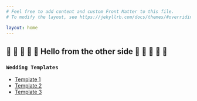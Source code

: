 ```yaml
---
# Feel free to add content and custom Front Matter to this file.
# To modify the layout, see https://jekyllrb.com/docs/themes/#overriding-theme-defaults

layout: home
---
```



## :star2: :star2: :star2: :star2: :star2: Hello from the other side :star2: :star2: :star2: :star2: :star2:


### `Wedding Templates`
- [Template 1](/wedding1/)
- [Template 2](/wedding2/)
- [Template 3](/wedding3/)
